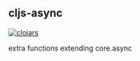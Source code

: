 ## cljs-async

[![clojars](https://img.shields.io/clojars/v/org.clojars.cloggo/cljs-async.svg)](https://clojars.org/org.clojars.cloggo/cljs-async)

extra functions extending core.async
